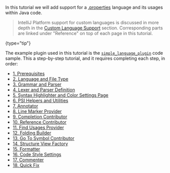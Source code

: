 [//]: # (title: Custom Language Support Tutorial)

<!-- Copyright 2000-2020 JetBrains s.r.o. and other contributors. Use of this source code is governed by the Apache 2.0 license that can be found in the LICENSE file. -->

In this tutorial we will add support for a [.properties](https://en.wikipedia.org/wiki/.properties) language and its usages within Java code.

 >  IntelliJ Platform support for custom languages is discussed in more depth in the [Custom Language Support](custom_language_support.md) section.
> Corresponding parts are linked under "Reference" on top of each page in this tutorial.
 >
 {type="tip"}

The example plugin used in this tutorial is the [`simple_language_plugin`](https://github.com/JetBrains/intellij-sdk-code-samples/tree/master/simple_language_plugin) code sample.
This a step-by-step tutorial, and it requires completing each step, in order:

*  [1. Prerequisites](prerequisites.md)
*  [2. Language and File Type](language_and_filetype.md)
*  [3. Grammar and Parser](grammar_and_parser.md)
*  [4. Lexer and Parser Definition](lexer_and_parser_definition.md)
*  [5. Syntax Highlighter and Color Settings Page](syntax_highlighter_and_color_settings_page.md)
*  [6. PSI Helpers and Utilities](psi_helper_and_utilities.md)
*  [7. Annotator](annotator.md)
*  [8. Line Marker Provider](line_marker_provider.md)
*  [9. Completion Contributor](completion_contributor.md)
*  [10. Reference Contributor](reference_contributor.md)
*  [11. Find Usages Provider](find_usages_provider.md)
*  [12. Folding Builder](folding_builder.md)
*  [13. Go To Symbol Contributor](go_to_symbol_contributor.md)
*  [14. Structure View Factory](structure_view_factory.md)
*  [15. Formatter](formatter.md)
*  [16. Code Style Settings](code_style_settings.md)
*  [17. Commenter](commenter.md)
*  [18. Quick Fix](quick_fix.md)
